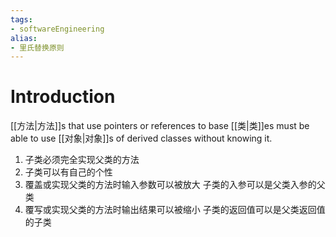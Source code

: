 ```yaml
---
tags: 
- softwareEngineering 
alias:
- 里氏替换原则
---
```

# Introduction
[[方法|方法]]s that use pointers or references to base
[[类|类]]es must be able to use [[对象|对象]]s of derived classes without knowing it.

1. 子类必须完全实现父类的方法
2. 子类可以有自己的个性
3. 覆盖或实现父类的方法时输入参数可以被放大
   子类的入参可以是父类入参的父类
4. 覆写或实现父类的方法时输出结果可以被缩小
   子类的返回值可以是父类返回值的子类